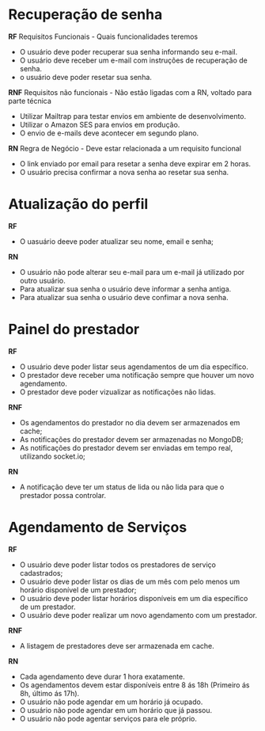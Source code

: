 # Recuperação de senha

**RF** Requisitos Funcionais - Quais funcionalidades teremos

- O usuário deve poder recuperar sua senha informando seu e-mail.
- O usuário deve receber um e-mail com instruções de recuperação de senha.
- o usuário deve poder resetar sua senha. 

**RNF** Requisitos não funcionais - Não estão ligadas com a RN, voltado para parte técnica

- Utilizar Mailtrap para testar envios em ambiente de desenvolvimento.
- Utilizar o Amazon SES para envios em produção.
- O envio de e-mails deve acontecer em segundo plano.

**RN** Regra de Negócio - Deve estar relacionada a um requisito funcional

- O link enviado por email para resetar a senha deve expirar em 2 horas.
- O usuário precisa confirmar a nova senha ao resetar sua senha.

# Atualização do perfil

**RF**

- O uasuário deeve poder atualizar seu nome, email e senha;

**RN**

- O usuário não pode alterar seu e-mail para um e-mail já utilizado por outro usuário.
- Para atualizar sua senha o usuário deve informar a senha antiga.
- Para atualizar sua senha o usuário deve confimar a nova senha.

# Painel do prestador

**RF**

- O usuário deve poder listar seus agendamentos de um dia específico.
- O prestador deve receber uma notificação sempre que houver um novo agendamento.
- O prestador deve poder vizualizar as notificações não lidas.

**RNF**

- Os agendamentos do prestador no dia devem ser armazenados em cache;
- As notificações do prestador devem ser armazenadas no MongoDB;
- As notificações do prestador devem ser enviadas em tempo real, utilizando socket.io;

**RN**

- A notificação deve ter um status de lida ou não lida para que o prestador possa controlar.


# Agendamento de Serviços

**RF**

- O usuário deve poder listar todos os prestadores de serviço cadastrados;
- O usuário deve poder listar os dias de um mês com pelo menos um horário disponível de um prestador;
- O usuário deve poder listar horários disponíveis em um dia específico de um prestador.
- O usuário deve poder realizar um novo agendamento com um prestador.

**RNF**

- A listagem de prestadores deve ser armazenada em cache.

**RN**

- Cada agendamento deve durar 1 hora exatamente.
- Os agendamentos devem estar disponíveis entre 8 ás 18h (Primeiro ás 8h, último ás 17h).
- O usuário não pode agendar em um horário já ocupado.
- O usuário não pode agendar em um horário que já passou.
- O usuário não pode agentar serviços para ele próprio. 